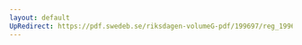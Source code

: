 ```yaml
---
layout: default
UpRedirect: https://pdf.swedeb.se/riksdagen-volumeG-pdf/199697/reg_199697/reg_199697_0189.pdf
---
```

